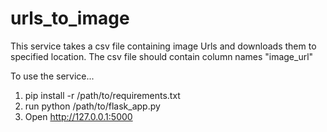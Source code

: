 # urls_to_image
This service takes a csv file containing image Urls and downloads them to specified location. The csv file should contain column names "image_url"

To use the service...
1) pip install -r /path/to/requirements.txt
2) run python /path/to/flask_app.py
3) Open http://127.0.0.1:5000